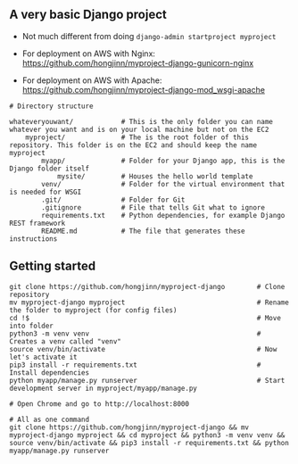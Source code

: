## A very basic Django project

* Not much different from doing ```django-admin startproject myproject```

* For deployment on AWS with Nginx: https://github.com/hongjinn/myproject-django-gunicorn-nginx

* For deployment on AWS with Apache: https://github.com/hongjinn/myproject-django-mod_wsgi-apache

```
# Directory structure

whateveryouwant/            # This is the only folder you can name whatever you want and is on your local machine but not on the EC2
    myproject/              # The is the root folder of this repository. This folder is on the EC2 and should keep the name myproject
        myapp/              # Folder for your Django app, this is the Django folder itself
            mysite/         # Houses the hello world template
        venv/               # Folder for the virtual environment that is needed for WSGI
        .git/               # Folder for Git
        .gitignore          # File that tells Git what to ignore
        requirements.txt    # Python dependencies, for example Django REST framework
        README.md           # The file that generates these instructions
```

## Getting started

```
git clone https://github.com/hongjinn/myproject-django        # Clone repository
mv myproject-django myproject                                 # Rename the folder to myproject (for config files)
cd !$                                                         # Move into folder
python3 -m venv venv                                          # Creates a venv called "venv"
source venv/bin/activate                                      # Now let's activate it
pip3 install -r requirements.txt                              # Install dependencies
python myapp/manage.py runserver                              # Start development server in myproject/myapp/manage.py

# Open Chrome and go to http://localhost:8000

# All as one command
git clone https://github.com/hongjinn/myproject-django && mv myproject-django myproject && cd myproject && python3 -m venv venv && source venv/bin/activate && pip3 install -r requirements.txt && python myapp/manage.py runserver
```
